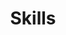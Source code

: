 ---
widget: featurette # As of v5.8-dev, 'featurette' is renamed 'features'
headless: true  # This file represents a page section.

# Put Your Section Options Here (title, background, etc.) ...
title: Skills
subtitle:
weight: 15 # The position of section on page

# Showcase personal skills or business features.
# Add/remove as many `feature` blocks below as you like.
# For available icons, see: https://wowchemy.com/docs/page-builder/#icons
feature:

  - icon: code
    icon_pack: fas
    name: Java
    description: 90%

  - icon: gear
    icon_pack: fas
    name: Spring
    description: 80%

  - icon: Git
    icon_pack: fab
    name: github
    description: 70%

---